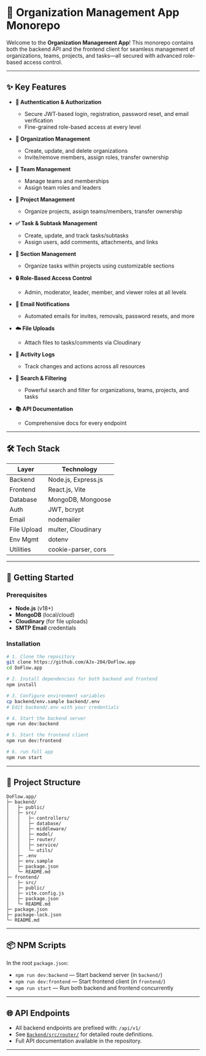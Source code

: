 # 🚀 Organization Management App Monorepo

Welcome to the **Organization Management App**! This monorepo contains both the backend API and the frontend client for seamless management of organizations, teams, projects, and tasks—all secured with advanced role-based access control.

---

## ✨ Key Features

- **🔐 Authentication & Authorization**
    - Secure JWT-based login, registration, password reset, and email verification
    - Fine-grained role-based access at every level

- **🏢 Organization Management**
    - Create, update, and delete organizations
    - Invite/remove members, assign roles, transfer ownership

- **👥 Team Management**
    - Manage teams and memberships
    - Assign team roles and leaders

- **📁 Project Management**
    - Organize projects, assign teams/members, transfer ownership

- **✅ Task & Subtask Management**
    - Create, update, and track tasks/subtasks
    - Assign users, add comments, attachments, and links

- **📂 Section Management**
    - Organize tasks within projects using customizable sections

- **🔒 Role-Based Access Control**
    - Admin, moderator, leader, member, and viewer roles at all levels

- **📧 Email Notifications**
    - Automated emails for invites, removals, password resets, and more

- **☁️ File Uploads**
    - Attach files to tasks/comments via Cloudinary

- **📝 Activity Logs**
    - Track changes and actions across all resources

- **🔎 Search & Filtering**
    - Powerful search and filter for organizations, teams, projects, and tasks

- **📚 API Documentation**
    - Comprehensive docs for every endpoint

---

## 🛠️ Tech Stack

| Layer      | Technology                |
|------------|--------------------------|
| Backend    | Node.js, Express.js      |
| Frontend   | React.js, Vite           |
| Database   | MongoDB, Mongoose        |
| Auth       | JWT, bcrypt              |
| Email      | nodemailer               |
| File Upload| multer, Cloudinary       |
| Env Mgmt   | dotenv                   |
| Utilities  | cookie-parser, cors      |

---

## 🚦 Getting Started

### Prerequisites

- **Node.js** (v18+)
- **MongoDB** (local/cloud)
- **Cloudinary** (for file uploads)
- **SMTP Email** credentials

### Installation

```sh
# 1. Clone the repository
git clone https://github.com/AJx-204/DoFlow.app
cd DoFlow.app

# 2. Install dependencies for both backend and frontend
npm install

# 3. Configure environment variables
cp backend/env.sample backend/.env
# Edit backend/.env with your credentials

# 4. Start the backend server
npm run dev:backend

# 5. Start the frontend client
npm run dev:frontend

# 6. run full app 
npm run start

```

---

## 📁 Project Structure

```plaintext
DoFlow.app/
├─ backend/
│   ├─ public/
│   ├─ src/
│   │   ├─ controllers/
│   │   ├─ database/
│   │   ├─ middleware/
│   │   ├─ model/
│   │   ├─ router/
│   │   ├─ service/
│   │   └─ utils/
│   ├─ .env
│   ├─ env.sample
│   ├─ package.json
│   └─ README.md
├─ frontend/
│   ├─ src/
│   ├─ public/
│   ├─ vite.config.js
│   ├─ package.json
│   └─ README.md
├─ package.json
├─ package-lock.json
└─ README.md
```

---

## 📦 NPM Scripts

In the root `package.json`:

- `npm run dev:backend` — Start backend server (in `backend/`)
- `npm run dev:frontend` — Start frontend client (in `frontend/`)
- `npm run start` — Run both backend and frontend concurrently

---

## 🌐 API Endpoints

- All backend endpoints are prefixed with: `/api/v1/`
- See [`Backend/src/router/`](backend/src/router/) for detailed route definitions.
- Full API documentation available in the repository.

---